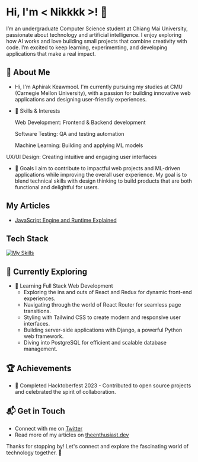 # Hi, I'm < Nikkkk >! 👋

I’m an undergraduate Computer Science student at Chiang Mai University, passionate about technology and artificial intelligence.
I enjoy exploring how AI works and love building small projects that combine creativity with code.
I’m excited to keep learning, experimenting, and developing applications that make a real impact.

<!--![nick07-'s Stats](https://github-readme-stats.vercel.app/api?username=nick0710&theme=vue-dark&show_icons=true&hide_border=true&count_private=true)-->


## 🚀 About Me

- Hi, I'm Aphirak Keawmool.
I'm currently pursuing my studies at CMU (Carnegie Mellon University), with a passion for building innovative web applications and designing user-friendly experiences.

- 🔹 Skills & Interests

    Web Development: Frontend & Backend development
    
    Software Testing: QA and testing automation
    
    Machine Learning: Building and applying ML models

UX/UI Design: Creating intuitive and engaging user interfaces

- 🎯 Goals
I aim to contribute to impactful web projects and ML-driven applications while improving the overall user experience. My goal is to blend technical skills with design thinking to build products that are both functional and delightful for users.

## My Articles
- [JavaScript Engine and Runtime Explained](https://www.freecodecamp.org/news/javascript-engine-and-runtime-explained/)


## Tech Stack
[![My Skills](https://skillicons.dev/icons?i=js,html,css,wasm)](https://skillicons.dev)

## 🌱 Currently Exploring

- 🚀 Learning Full Stack Web Development
  - Exploring the ins and outs of React and Redux for dynamic front-end experiences.
  - Navigating through the world of React Router for seamless page transitions.
  - Styling with Tailwind CSS to create modern and responsive user interfaces.
  - Building server-side applications with Django, a powerful Python web framework.
  - Diving into PostgreSQL for efficient and scalable database management.

 ## 🏆 Achievements

- 🌟 Completed Hacktoberfest 2023 - Contributed to open source projects and celebrated the spirit of collaboration.


## 📬 Get in Touch

- Connect with me on [Twitter](https://twitter.com/introvertedbot)
- Read more of my articles on [theenthusiast.dev](https://theenthusiast.dev)

Thanks for stopping by! Let's connect and explore the fascinating world of technology together. 🚀



<!--

Here are some ideas to get you started:

- 🔭 I’m currently working on ...
- 🌱 I’m currently learning ...
- 👯 I’m looking to collaborate on ...
- 🤔 I’m looking for help with ...
- 💬 Ask me about ...
- 📫 How to reach me: ...
- 😄 Pronouns: ...
- ⚡ Fun fact: ...
-->

